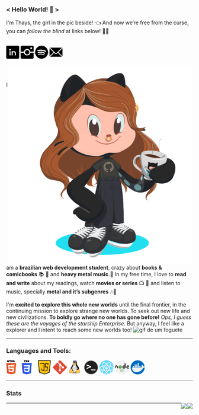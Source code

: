 ### < Hello World! 🖖 > </br>

I'm Thays, the girl in the pic beside! 👈 And now we’re free from the curse, you can *follow the blind* at links below! 🧙‍🖤 <br></br>

<p align="left">
  
<a target="_blank" href="https://www.linkedin.com/in/m-thays-costa/">
  <img align="middle" alt="LinkedIN" width="35px" src="./images/linkedIn.png" />
</a>

<a target="_blank" href="https://www.instagram.com/missentropia_/?hl=pt-br">
  <img align="middle" alt="Instagram" width="35px" src="./images/instagram.png" />
</a>

<a target="_blank" href="https://open.spotify.com/user/12173725478">
  <img align="middle" alt="Spotify" width="35px" src="./images/spotify.png" />
</a>

<a target="_blank" href="mailto:thayscosta3@gmail.com">
  <img align="middle" alt="E-mail" width="35px" src="./images/mail.png" /><br>
</a>
<br>

<img align="right" alt="my octocat" width="500px" src="./images/octocat.png" />
</p>
</br>


I am a **brazilian web development student**, crazy about **books & comicbooks** 📚 💭 and **heavy metal music**.🤘 In my free time, I love to **read and write** about my readings, watch **movies or series** 📺 🧛‍  and listen to music, specially **metal and it’s subgenres** 🎶🤘 
</br><br>
I'm **excited to explore this whole new worlds** until the final frontier, in the continuing mission to explore strange new worlds. To seek out new life and new civilizations. **To boldly go where no one has gone before!** *Ops, I guess these are the voyages of the starship Enterprise.* But anyway, I feel like a explorer and I intent to reach some new worlds too! <img width="22px" src="https://media1.giphy.com/media/dJezVlwfVulTykjRQj/giphy.gif" alt="gif de um foguete"><br>

---

### Languages and Tools:  

<code><img height="38" src="./images/html5.png" alt="html5"/></code>
<code><img height="38" src="./images/css3.png" alt="css3"/></code>
<code><img height="38" src="./images/js.png" alt="Java Script"></code>
<code><img height="38" src="./images/git.png" alt="git"/></code>
<code><img height="38" src="./images/linux.png" alt="linux"/></code>
<code><img height="38" src="./images/terminal.png" alt="terminal"></code>
<code><img height="38" src="./images/react.png" alt="react"></code>
<code><img height="38" src="./images/node.png" alt="node"></code>
<code><img height="38" src="./images/docker.png" alt="docker"></code>

---

### Stats <br>

<a href="https://github.com/thayscosta3">
  <img align="right" src="https://github-readme-stats.vercel.app/api?username=thayscosta3&theme=dark&show_icons=true" />
</a>

<a href="https://github.com/thayscosta3">
  <img align="right" src="https://github-readme-stats.vercel.app/api/top-langs/?username=thayscosta3&layout=compact&theme=dark&show_icons=true" />
</a>

---
